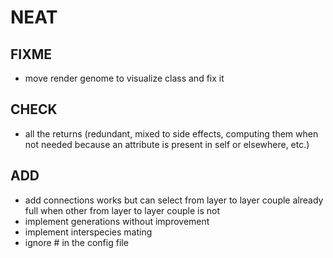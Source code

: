 # NEAT

## FIXME

- move render genome to visualize class and fix it

## CHECK

- all the returns (redundant, mixed to side effects, computing them when not needed because an attribute is present in self or elsewhere, etc.)

## ADD

- add connections works but can select from layer to layer couple already full when other from layer to layer couple is not
- implement generations without improvement
- implement interspecies mating
- ignore # in the config file
